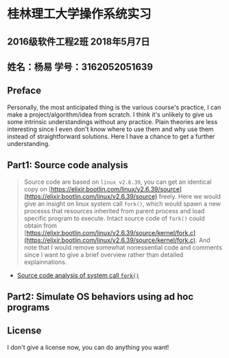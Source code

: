 # 桂林理工大学操作系统实习

## 2016级软件工程2班 2018年5月7日
## 姓名：杨易 学号：3162052051639

## Preface
Personally, the most anticipated thing is the various course's practice, I can make a project/algorithm/idea from scratch. I think it's unlikely to give us some intrinsic understandings without any practice. Plain theories are less interesting since I even don't know where to use them and why use them instead of straightforward solutions. Here I have a chance to get a further understanding.


## Part1: Source code analysis
> Source code are based on `linux v2.6.39`, you can get an identical copy on [https://elixir.bootlin.com/linux/v2.6.39/source](https://elixir.bootlin.com/linux/v2.6.39/source) freely. Here we would give an insight on linux system call `fork()`, which would spawn a new processs that resources inherited from parent process and load specific program to execute. Intact source code of `fork()` could obtain from [https://elixir.bootlin.com/linux/v2.6.39/source/kernel/fork.c](https://elixir.bootlin.com/linux/v2.6.39/source/kernel/fork.c). And note that I would remove somewhat nonessential code and comments since I want to give a brief overview rather than detailed explainnations.

+ [Source code analysis of system call `fork()`](SYSTEM_CALL_FORK.md)


## Part2: Simulate OS behaviors using ad hoc programs

## License
I don't give a license now, you can do anything you want!

